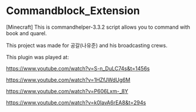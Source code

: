 # Commandblock_Extension
[Minecraft] This is commandhelper-3.3.2 script allows you to command with book and quarel.


This project was made for 공갈(나유준) and his broadcasting crews.


This plugin was played at:

https://www.youtube.com/watch?v=S-n_DuLC74s&t=1456s

https://www.youtube.com/watch?v=1HZfJWdUg6M

https://www.youtube.com/watch?v=P606Lxm-_8Y

https://www.youtube.com/watch?v=k0IavA6rEA8&t=294s
